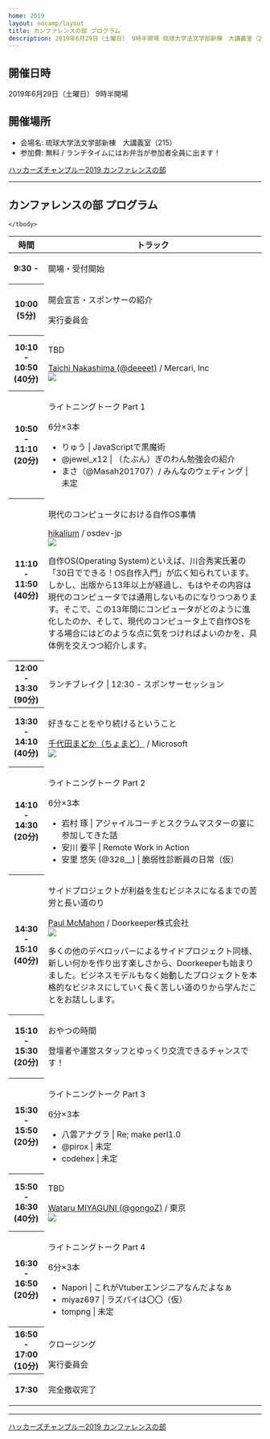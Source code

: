 ```yaml
---
home: 2019
layout: nocamp/layout
title: カンファレンスの部 プログラム
description: 2019年6月29日（土曜日） 9時半開場 琉球大学法文学部新棟　大講義室（215）
---
```


<i class="fa fa-calendar"></i> 開催日時
--------------------------------------------------------------------------------

2019年6月29日（土曜日） 9時半開場

<i class="fa fa-map-marker"></i> 開催場所
--------------------------------------------------------------------------------

- 会場名: 琉球大学法文学部新棟　大講義室（215）
- 参加費: 無料 / ランチタイムにはお弁当が参加者全員に出ます！

<a class="doorkeeper-registration-widget" href="https://hackers-champloo.doorkeeper.jp/events/91533">ハッカーズチャンプルー2019 カンファレンスの部</a><script src="https://widgets.doorkeeper.jp/w/widget.js"></script>

--------------------------------------------------------------------------------

<i class="fa fa-list-alt"></i> カンファレンスの部 プログラム
--------------------------------------------------------------------------------

<div id="schedule">
  <table>
    <thead>
      <tr>
        <th>時間</th>
        <th>トラック</th>
      </tr>
    </thead>
    <tbody>
      <tr>
        <th>9:30 -</th>
        <td><p class="track-title">開場・受付開始</p></td>
      </tr>
      <tr>
        <th>10:00 (5分)</th>
        <td>
          <p class="track-title">開会宣言・スポンサーの紹介</p>
          <p class="track-speaker">実行委員会</p>
        </td>
      </tr>
      <tr>
        <th>10:10 - 10:50 (40分)</th>
        <td>
          <p class="track-title">TBD</p>
          <p class="track-speaker">
            <a href="https://deeeet.com/" target="_blank">Taichi Nakashima (@deeeet)</a> / Mercari, Inc<br/>
            <a href="https://deeeet.com/" target="_blank">
              <img class="speaker-photo" src="/img/2019/speakers/deeeet.jpg" />
            </a>
            </p>
            <p class="track-description">
            </p>
        </td>
      </tr>
      <tr>
        <th>10:50 - 11:10 (20分)</th>
        <td>
            <p class="track-title">ライトニングトーク Part 1</p>6分×3本<br />
            <ul>
              <li>りゅう | JavaScriptで黒魔術</li>
              <li>@jewel_x12 | （たぶん）ぎのわん勉強会の紹介</li>
              <li>まさ（@Masah201707）/ みんなのウェディング | 未定</li>
            </ul>
        </td>
      </tr>
      <tr>
        <th>11:10 - 11:50 (40分)</th>
        <td>
          <p class="track-title">現代のコンピュータにおける自作OS事情</p>
          <p class="track-speaker">
            <a href="https://hikalium.com/" target="_blank">hikalium</a> / osdev-jp<br/>
            <a href="https://hikalium.com/" target="_blank">
              <img class="speaker-photo" src="/img/2019/speakers/hikalium.png" />
            </a>
            </p>
            <p class="track-description">
            自作OS(Operating System)といえば、川合秀実氏著の「30日でできる！OS自作入門」が広く知られています。しかし、出版から13年以上が経過し、もはやその内容は現代のコンピュータでは通用しないものになりつつあります。そこで、この13年間にコンピュータがどのように進化したのか、そして、現代のコンピュータ上で自作OSをする場合にはどのような点に気をつければよいのかを、具体例を交えつつ紹介します。
            </p>
        </td>
      </tr>
      <tr class="track-break">
        <th>12:00 - 13:30 (90分)</th>
        <td><p class="track-title"><i class="fa fa-cutlery"></i> ランチブレイク | 12:30 - スポンサーセッション</p></td>
      </tr>
      <tr>
        <th>13:30 - 14:10 (40分)</th>
        <td>
          <p class="track-title">好きなことをやり続けるということ</p>
          <p class="track-speaker">
            <a href="https://chomado.com/" target="_blank">千代田まどか（ちょまど）</a> / Microsoft<br/>
            <a href="https://chomado.com/" target="_blank">
              <img class="speaker-photo" src="/img/2019/speakers/chomado.jpg" />
            </a>
            </p>
            <p class="track-description">
            </p>
        </td>
      </tr>
      <tr>
        <th>14:10 - 14:30 (20分)</th>
        <td>
            <p class="track-title">ライトニングトーク Part 2</p>6分×3本<br />
            <ul>
              <li>岩村 琢 | アジャイルコーチとスクラムマスターの宴に参加してきた話</li>
              <li>安川 要平 | Remote Work in Action</li>
              <li>安里 悠矢 (@328__) | 脆弱性診断員の日常（仮）</li>
            </ul>
        </td>
      </tr>
      <tr>
        <th>14:30 - 15:10 (40分)</th>
        <td>
          <p class="track-title">サイドプロジェクトが利益を生むビジネスになるまでの苦労と長い道のり</p>
          <p class="track-speaker">
            <a href="https://www.tokyodev.com/" target="_blank">Paul McMahon</a> / Doorkeeper株式会社<br/>
            <a href="https://www.tokyodev.com/" target="_blank">
              <img class="speaker-photo" src="/img/2019/speakers/paul.jpg" />
            </a>
            </p>
            <p class="track-description">
            多くの他のデベロッパーによるサイドプロジェクト同様、新しい何かを作り出す楽しさから、Doorkeeperも始まりました。ビジネスモデルもなく始動したプロジェクトを本格的なビジネスにしていく長く苦しい道のりから学んだことをお話しします。
            </p>
        </td>
      </tr>
      <tr class="track-break">
        <th>15:10 - 15:30 (20分)</th>
        <td>
          <p class="track-title"><i class="fa fa-coffee"></i> おやつの時間</p>
          <p class="track-speaker">
          登壇者や運営スタッフとゆっくり交流できるチャンスです！
          </p>
        </td>
      </tr>
      <tr>
        <th>15:30 - 15:50 (20分)</th>
        <td>
            <p class="track-title">ライトニングトーク Part 3</p>6分×3本<br />
            <ul>
              <li>八雲アナグラ | Re; make perl1.0</li>
              <li>@pirox | 未定</li>
              <li>codehex | 未定</li>
            </ul>
        </td>
      </tr>
      <tr>
        <th>15:50 - 16:30 (40分)</th>
        <td>
          <p class="track-title">TBD</p>
          <p class="track-speaker">
            <a href="http://gongo.pw/" target="_blank">Wataru MIYAGUNI (@gongoZ)</a> / 東京<br/>
            <a href="http://gongo.pw/" target="_blank">
              <img class="speaker-photo" src="/img/2019/speakers/gongo.png" />
            </a>
            </p>
            <p class="track-description">
            </p>
        </td>
      </tr>
      <tr>
        <th>16:30 - 16:50 (20分)</th>
        <td>
            <p class="track-title">ライトニングトーク Part 4</p>6分×3本<br />
            <ul>
              <li>Napori | これがVtuberエンジニアなんだよなぁ</li>
              <li>miyaz697 | ラズパイは〇〇（仮）</li>
              <li>tompng | 未定</li>
            </ul>
        </td>
      </tr>
      <tr>
        <th>16:50 - 17:00 (10分)</th>
        <td>
          <p class="track-title">クロージング</p>実行委員会<br />
        </td>
      </tr>
      <tr>
        <th>17:30</th>
        <td>
          <p class="track-title">完全撤収完了</p>
        </td>
      </tr>

    </tbody>
  </table>
</div>

-----

<a class="doorkeeper-registration-widget" href="https://hackers-champloo.doorkeeper.jp/events/91533">ハッカーズチャンプルー2019 カンファレンスの部</a><script src="https://widgets.doorkeeper.jp/w/widget.js"></script>
